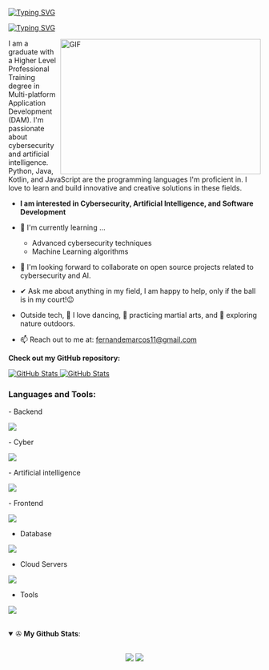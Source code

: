 <a href="https://git.io/typing-svg"><img src="https://readme-typing-svg.herokuapp.com?font=Fira+Code&weight=600&size=30&duration=3000&pause=5000&color=851c73&center=true&vCenter=true&width=1000&lines=Hi+there%2C+I'm+Marcos+Fernández" alt="Typing SVG" /></a>

<a href="https://git.io/typing-svg"><img src="https://readme-typing-svg.herokuapp.com?font=Fira+Code&weight=400&size=25&duration=3000&pause=5000&color=32A8BBFF&center=true&vCenter=true&width=1000&lines=A+passionate+frontend+and+backend+developer+from+Spain" alt="Typing SVG" /></a>

<img align="right" top="500" height="270" width="400" alt="GIF" src="https://github.com/sharif-islam96403/sharif-islam96403/blob/main/CatCode.gif">

I am a graduate with a Higher Level Professional Training degree in Multi-platform Application Development (DAM). I'm passionate about cybersecurity and artificial intelligence. Python, Java, Kotlin, and JavaScript are the programming languages I'm proficient in. I love to learn and build innovative and creative solutions in these fields.

* **I am interested in Cybersecurity, Artificial Intelligence, and Software Development**

- 🌱 I'm currently learning ...
  - Advanced cybersecurity techniques
  - Machine Learning algorithms

- 👯 I'm looking forward to collaborate on open source projects related to cybersecurity and AI.

- ✔ Ask me about anything in my field, I am happy to help, only if the ball is in my court!😉<br>

- Outside tech, 💃 I love dancing, 🥋 practicing martial arts, and 🌴 exploring nature outdoors.

- 📫 Reach out to me at: <a href="fernandemarcos11@gmail.com">fernandemarcos11@gmail.com</a>

__Check out my GitHub repository:__

<div>
  <p>
    <a href="https://github.com/mfernandez69/portaFolioGrupal.git">
      <img src="https://github-readme-stats.vercel.app/api/pin/?username=mfernandez69&repo=Geo-API&theme=gotham" alt="GitHub Stats" />
    </a>
    <a href="https://github.com/mfernandez69/springWeb.git">
      <img src="https://github-readme-stats.vercel.app/api/pin/?username=mfernandez69&repo=ConexionFireBase&theme=gotham" alt="GitHub Stats" />
    </a>
  </p>
</div>

<h3 align="left">Languages and Tools:</h3>
- Backend
<p align="left">
  <a href="https://skillicons.dev">
    <img  src="https://skillicons.dev/icons?i=kotlin,php,java,nodejs,py,spring,express,sequelize,prisma,cs,hibernate" />
  </a>
</p>
- Cyber
<p align="left">
  <a href="https://skillicons.dev">
    <img src="https://skillicons.dev/icons?i=bash,terraform,ubuntu,kali,kubernetes" />
  </a>
</p>
- Artificial intelligence
<p align="left">
  <a href="https://skillicons.dev">
    <img src="https://skillicons.dev/icons?i=tensorflow,pytorch" />
  </a>
</p>
- Frontend
<p align="left">
  <a href="https://skillicons.dev">
    <img src="https://skillicons.dev/icons?i=astro,js,react,svelte,tailwind" />
  </a>
</p>

- Database
<p align="left">
  <a href="https://skillicons.dev">
    <img src="https://skillicons.dev/icons?i=mongodb,mysql,firebase" />
  </a>
</p>

- Cloud Servers
<p align="left">
  <a href="https://skillicons.dev">
    <img src="https://skillicons.dev/icons?i=azure,aws,cloudflare" />
  </a>
</p>

- Tools
<p align="left">
  <a href="https://skillicons.dev">
    <img src="https://skillicons.dev/icons?i=git,github,docker,figma,vscode,eclipse,postman,linux,unity,blender,arduino,idea" />
  </a>
</p>

<br/>

<details open>
 <summary> ✇ <b>My Github Stats</b>: </summary>
<br>
  
<p align = "center">
  <img src = "https://github-readme-stats.vercel.app/api?username=mfernandez69&show_icons=true&include_all_commits=true&hide_border=true&theme=gotham&include_all_commits=true&count_private=true&line_height=27">
  <img src = "https://github-readme-stats.vercel.app/api/top-langs/?username=mfernandez69&hide_border=true&theme=gotham">
</p>

</details>
